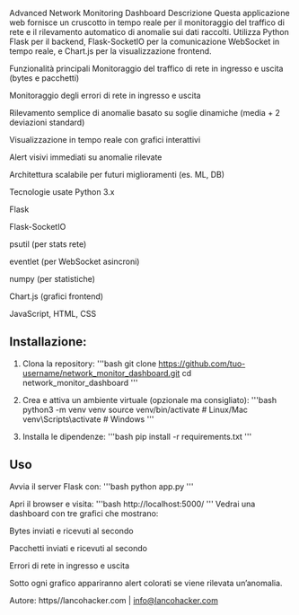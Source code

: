 Advanced Network Monitoring Dashboard
Descrizione
Questa applicazione web fornisce un cruscotto in tempo reale per il monitoraggio del traffico di rete e il rilevamento automatico di anomalie sui dati raccolti.
Utilizza Python Flask per il backend, Flask-SocketIO per la comunicazione WebSocket in tempo reale, e Chart.js per la visualizzazione frontend.

Funzionalità principali
Monitoraggio del traffico di rete in ingresso e uscita (bytes e pacchetti)

Monitoraggio degli errori di rete in ingresso e uscita

Rilevamento semplice di anomalie basato su soglie dinamiche (media + 2 deviazioni standard)

Visualizzazione in tempo reale con grafici interattivi

Alert visivi immediati su anomalie rilevate

Architettura scalabile per futuri miglioramenti (es. ML, DB)

Tecnologie usate
Python 3.x

Flask

Flask-SocketIO

psutil (per stats rete)

eventlet (per WebSocket asincroni)

numpy (per statistiche)

Chart.js (grafici frontend)

JavaScript, HTML, CSS

## Installazione:

1) Clona la repository:
'''bash
git clone https://github.com/tuo-username/network_monitor_dashboard.git
cd network_monitor_dashboard
'''

2) Crea e attiva un ambiente virtuale (opzionale ma consigliato):
 '''bash
python3 -m venv venv
source venv/bin/activate  # Linux/Mac
venv\Scripts\activate     # Windows
'''
3) Installa le dipendenze:
 '''bash
pip install -r requirements.txt
'''

## Uso
Avvia il server Flask con:
 '''bash
python app.py
'''

Apri il browser e visita:
 '''bash
http://localhost:5000/
'''
Vedrai una dashboard con tre grafici che mostrano:

Bytes inviati e ricevuti al secondo

Pacchetti inviati e ricevuti al secondo

Errori di rete in ingresso e uscita

Sotto ogni grafico appariranno alert colorati se viene rilevata un’anomalia.

Autore: https//lancohacker.com | info@lancohacker.com

